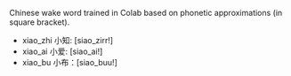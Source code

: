 Chinese wake word trained in Colab based on phonetic approximations (in square bracket). 
- xiao_zhi 小知: [siao_zirr!] 
- xiao_ai 小爱: [siao_ai!] 
- xiao_bu 小布：[siao_buu!]


